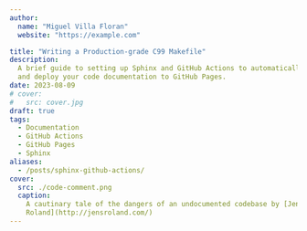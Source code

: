 ```yaml
---
author:
  name: "Miguel Villa Floran"
  website: "https://example.com"

title: "Writing a Production-grade C99 Makefile"
description:
  A brief guide to setting up Sphinx and GitHub Actions to automatically build
  and deploy your code documentation to GitHub Pages.
date: 2023-08-09
# cover:
#   src: cover.jpg
draft: true
tags:
  - Documentation
  - GitHub Actions
  - GitHub Pages
  - Sphinx
aliases:
  - /posts/sphinx-github-actions/
cover:
  src: ./code-comment.png
  caption:
    A cautinary tale of the dangers of an undocumented codebase by [Jens
    Roland](http://jensroland.com/)
---
```

